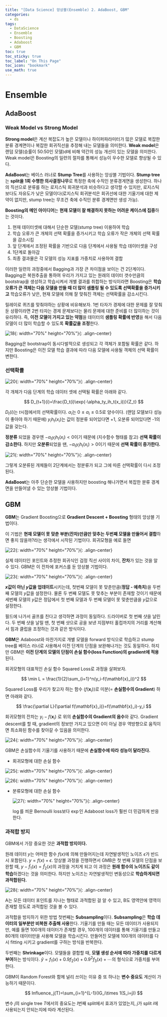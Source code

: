 ```yaml
---
title: "[Data Science] 앙상블(Ensemble) 2. AdaBoost, GBM"
categories:
  - ds
tags:
  - DataScience
  - Ensemble
  - Boosting
  - Adaboost
  - GBM
toc: true
toc_sticky: true
toc_label: "On This Page"
toc_icon: "bookmark"
use_math: true
---
```


# Ensemble

## AdaBoost

### Weak Model vs Strong Model 

**Strong model**은 계산 복잡도가 높은 모델이나 하이퍼파라미터가 많은 모델로 복잡한 분류 경계면이나 복잡한 회귀직선을 추정해 내는 모델들을 의미한다. **Weak model**은 랜덤 모델(승률이 50:50인 모델)d에 비해 약간의 성능 개선이 있는 모델을 의미한다. Weak model은 Boosting의 일련의 절차를 통해서 성능이 우수한 모델로 향상될 수 있다. 

**AdaBoost**는 베이스 러너로 **Stump Tree**를 사용하는 앙상블 기법이다. **Stump tree**는 **split을 1회 수행한 의사결정나무**로 특정한 축에 수직인 분류경게면을 생성한다. 하나의 직선으로 분류를 하는 로지스틱 회귀분석과 비슷하다고 생각할 수 있지만, 로지스틱보다도 자유도가 낮은 모델이다(로지스틱 회귀분석은 회귀선에 대한 기울기에 대한 제약이 없지만, stump tree는 무조건 축에 수직인 분류 경계면만 생성 가능). 

**Boosting의 메인 아이디어**는 **현재 모델이 잘 해결하지 못하는 어려운 케이스에 집중**하는 것이다. 

1. 현재 데이터셋에 대해서 단순한 모델(stump tree) 이용하여 학습
2. 학습 오류가 큰 개체의 선택 확률을 증가시키고 학습 오류가 작은 개체의 선택 확률을 감소시킴
3. 앞 단계에서 조정된 확률을 기반으로 다음 단계에서 사용될 학습 데이터셋을 구성 
4. 1단계로 돌아감
5. 최종 결과물은 각 모델의 성능 지표를 가중치로 사용하여 결합

이러한 일련의 과정중에서 Bagging과 가장 큰 차이점을 보이는 건 2단계이다. Bagging은 복원추출을 통하여 우리가 가지고 있는 원래의 데이터 갯수만큼의 bootstrap을 생성하고 학습시켜서 개별 결과를 취합하는 방식이라면 Boosting은 **학습 오류가 큰 객체는 다음 모델을 만들 때 더 많이 샘플링 될 수 있도록 선택확률을 증가시키고** 학습오류가 낮은, 현재 모델에 의해 잘 맞춰진 객체는 선택확률을 감소시킨다. 

릴레이로 퀴즈를 맞춰야하는 상황에 비유해보자. 1번 타자가 경제에 대한 문제를 잘 맞춰둔 상황이라면 2번 타자는 경제 문제보다는 물리 문제에 대한 준비를 더 많이하는 것이 유리하다. 즉, **이전 모델이 가지고 있는 약점**을 데이터의 **샘플링 확률에 반영**을 해서 다음 모델이 더 많이 학습할 수 있도록 **확률값을 조정**한다. 

![18](https://user-images.githubusercontent.com/86525868/227441282-ffdc4500-6021-48cd-bf91-7238617b541a.png){: width="70%" height="70%"}{: .align-center}

Bagging은 bootstrap이 동시다발적으로 생성되고 각 객체가 포함될 확률은 같다. 하지만 Boosting은 이전 모델 학습 결과에 따라 다음 모델에 사용될 객체의 선택 확률이 변한다. 

### 선택확률

![20](https://user-images.githubusercontent.com/86525868/227441296-d5c6a923-a12c-4b1b-84cd-de3bcbc19465.png){: width="70%" height="70%"}{: .align-center}



각 개체가 다음 단계의 학습 데이터 셋에 선택될 확률은 아래와 같다. 

$$
D_{t+1}(i)=\frac{D_t(i)\exp(-\alpha_ty_ih_t(x_i))}{Z_t}
$$

$D_t(i)$는 $t$시점에서의 선택확률이다. $\alpha_i$는  $0\le\alpha_i\le 0.5$로 양수이다. (랜덤 모델보다 성능이 좋아야 하기 때문에) $y_ih_t(x_i)$는 값이 정분류 되어있다면 +1, 오분류 되어있다면 -1의 값을 갖는다. 

**정분류** 되었을 경우엔 $-\alpha_t y_i h_t(x_i)<0$이기 때문에 (지수함수 형태를 참고) **선택 확률이 감소한다.** 하지만 **오분류**되었을 땐, $-\alpha_t y_i h_t(x_i)>0$이기 때문에 **선택 확률이 증가한다.** 

![21](https://user-images.githubusercontent.com/86525868/227441305-d2d8ad83-ed95-4395-9ce9-985c2b6de552.png){: width="70%" height="70%"}{: .align-center}



그렇게 오분류된 개체들이 2단계에서는 정분류가 되고 그에 따른 선택확률이 다시 조정된다. 

**AdaBoost**는 아주 단순한 모델을 사용하지만 boosting 해나가면서 복잡한 분류 경계면을 만들어낼 수 있는 앙상블 기법이다. 

## GBM

**GBM**는 Gradient Boosting으로 **Gradient Descent + Boosting** 형태의 앙상블 기법이다. 

이 기법은 **현재 모델이 못 맞춘 부분(잔차)만큼만 맞추는 두번째 모델을 만들어서 결합**하면 좋지 않을까?라는 생각에서 시작된 기법이다. 회귀모형을 예로 들면 

![22](https://user-images.githubusercontent.com/86525868/227441309-6491590b-fad7-4d2b-b052-45cf2699b189.png){: width="70%" height="70%"}{: .align-center}

실제 데이터인 포인트와 추정한 회귀식인 검정 직선 사이의 차이, **잔차**가 있는 것을 알 수 있다. GBM은 이 잔차에 포커스를 둔 앙상블 기법이다. 

![23](https://user-images.githubusercontent.com/86525868/227441314-1c2feaf3-8b0b-4494-b16f-be5cb06e03f6.png){: width="70%" height="70%"}{: .align-center}

**$x$값이 아닌 $y$값을 업데이트**시키는데, 첫번째 모델이 못 맞춘만큼(**정답 - 예측치**)을 두번째 모델의 $y$값을 설정한다. 물론 두 번째 모델도 못 맞추는 부분이 존재할 것이기 때문에 세번째 모델의 $y$값은 정답에서 첫 번째 모델과 두 번째 모델이 못 맞춘만큼을 $y$값으로 설정한다. 

필드에 나가서 골프를 친다고 생각하면 과정이 동일하다. 드라이버로 첫 번째 샷을 날린다. 두 번째 샷을 날릴 땐, 첫 번째 샷으로 공을 보낸 지점부터 홀컵까지의 거리를 계산해서 힘과 클럽을 조정하는 것과 같은 방식이다. 

**GBM**은 Adaboost와 마찬가지로 개별 모델을 forward 방식으로 학습하고 stump tree를 베이스 러너로 사용해서 이전 단계의 단점을 보완해나가는 것도 동일하다. 하지만 GBM은 **이전 단계의 모델의 단점이 손실 함수(loss Function)의 gradient에 적용**된다. 

회귀모형의 대표적인 손실 함수 Squared Loss로 과정을 살펴보자. 

$$
\min L = \frac{1}{2}\sum_{i=1}^n(y_i-f(\mathbf{x}_i))^2
$$

Squared Loss를 우리가 찾고자 하는 함수 ($f(\mathbf{x}_i)$)로 미분(= **손실함수의 Gradient**) 하면 아래와 같다. 

$$
\frac{\partial L}{\partial f(\mathbf{x}_i)}=f(\mathbf{x}_i)-y_i
$$

회귀모형의 잔차는 $y_i-f(\mathbf{x}_i)$ 로 위의 **손실함수의 Gradient의 음수**와 같다. Gradient descent를 할 때, gradient의 정보만 가지고 있으면 0이 아닐 경우 역방향으로 움직이면 최소화된 함수를 찾아갈 수 있음을 의미한다. 

![24](https://user-images.githubusercontent.com/86525868/227441318-0048425a-2449-4f3c-b2ee-6295662ca28a.png){: width="70%" height="70%"}{: .align-center}

GBM은 손실함수의 기울기를 사용하기 때문에 **손실함수에 따라 성능이 달라진다.**

* 회귀모형에 대한 손실 함수

![25](https://user-images.githubusercontent.com/86525868/227441322-b8e74ab6-f2c3-473e-a61b-8d55a21f7c43.png){: width="70%" height="70%"}{: .align-center}

![26](https://user-images.githubusercontent.com/86525868/227441324-15806cc1-d573-4cf9-983e-26e648ca5d9a.png){: width="70%" height="70%"}{: .align-center}

* 분류모형에 대한 손실 함수 

  ![27](https://user-images.githubusercontent.com/86525868/227441328-e980bed3-761e-4af8-9a42-c239f4c67309.png){: width="70%" height="70%"}{: .align-center}

  $\log$를 씌운 Bernoulli loss보다 $\exp$인 Adaboost loss가 훨씬 더 민감하게 반응한다. 

### 과적합 방지 

GBM에서 가장 중요한 것은 **과적합 방지이다.**

원래 데이터 $y$는 어떠한 함수 $f(x)$에 의해 만들어지는데 자연발생적인 노이즈 $\epsilon$가 반드시 포함된다. $y=f(x)+\epsilon$. 앙상블 과정을 진행하면서 GMB은 첫 번째 모델의 단점을 보완할 때, $y-\hat{f}_1(x)=\hat{f}_2(x)$의 과정을 거치게 되고 이 과정은 **원래 함수의 노이즈도 같이 학습**하겠다는 것을 의미한다. 하지만 노이즈는 자연발생적인 변동성으로 **학습하게되면 과적합된다.** 

![28](https://user-images.githubusercontent.com/86525868/227441330-0ad8f1b4-ee9d-4eac-9869-2dc377afc292.png){: width="70%" height="70%"}{: .align-center}

A는 모든 데이터 포인트를 지나는 형태로 과적합된 걸 알 수 있고, B도 영역안에 영역이 존재할 정도로 과적합된 것을 볼 수 있다. 

과적합을 방지하기 위한 방법 첫번째는 **Subsampling**이다. **Subsampling**은 **학습 데이터의 일부분만 비복원 추출해 사용**한다. 기울기를 만들 때는 모든 데이터가 사용되지만, 예를 들면 100개의 데이터가 존재할 경우, 100개의 데이터를 통해 기울기를 만들고 80개의 데이터만을 사용해 모델을 학습시킨다. 만들어진 모델에 100개의 데이터를 다시 fitting 시키고 gradient를 구하는 방식을 반복한다. 

두번째는 **Shrinkage**이다. 모델들을 결합할 때, **모델 생성 순서에 따라 가중치를 다르게 부여**하는 방식이다. $\hat{y}=f_1(x)+0.9f_2(x)+0.9^2f_3(x)+\cdots$의 형식으로 가중치를 부여한다. 

GBM이 Random Forest와 함께 널리 쓰이는 이유 중 또 하나는 **변수 중요도** 계산이 가능하기 때문이다. 

$$
Influence_j(T)=\sum_{i=1}^{L-1}(IG_i\times 1(S_i=j))
$$

변수 $j$의 single tree $T$에서의 중요도는 $I$번째 split에서 효과가 있었는지, $j$가 split $i$에 사용되는지 안되는지에 따라 계산된다. 



